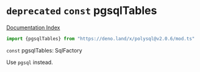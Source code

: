 # `deprecated` `const` pgsqlTables

[Documentation Index](../README.md)

```ts
import {pgsqlTables} from "https://deno.land/x/polysql@v2.0.6/mod.ts"
```

`const` pgsqlTables: SqlFactory

Use `pgsql` instead.

